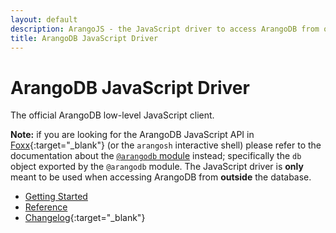 ```yaml
---
layout: default
description: ArangoJS - the JavaScript driver to access ArangoDB from outside the database, primarily with Node.js
title: ArangoDB JavaScript Driver
---
```


# ArangoDB JavaScript Driver

The official ArangoDB low-level JavaScript client.

**Note:** if you are looking for the ArangoDB JavaScript API in
[Foxx](https://foxx.arangodb.com){:target="_blank"} (or the `arangosh` interactive shell) please
refer to the documentation about the
[`@arangodb` module](../foxx-reference-modules.html#the-arangodb-module)
instead; specifically the `db` object exported by the `@arangodb` module. The
JavaScript driver is **only** meant to be used when accessing ArangoDB from
**outside** the database.

- [Getting Started](js-getting-started.html)
- [Reference](js-reference.html)
- [Changelog](https://github.com/arangodb/arangojs/blob/master/CHANGELOG.md#readme){:target="_blank"}
